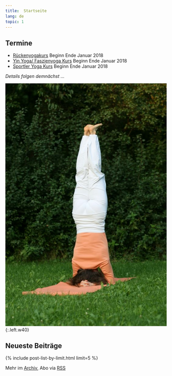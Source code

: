 ```yaml
---
title:  Startseite
lang: de
topic: 1
---
```


## Termine

- [Rückenyogakurs][1] Beginn  Ende Januar 2018
- [Yin Yoga/ Faszienyoga Kurs][1] Beginn Ende Januar 2018
- [Sportler Yoga Kurs][1] Beginn Ende Januar 2018

*Details folgen demnächst ...*

![Kopfstand](/assets/images/kopfstand.jpg){:.left.w40}  


## Neueste Beiträge

{% include post-list-by-limit.html limit=5 %}

Mehr im [Archiv](/archiv), Abo via [RSS](/feed.xml)


[1]: /kurse
